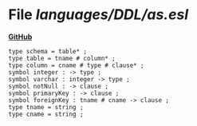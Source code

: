 # File _languages/DDL/as.esl_
**[GitHub](https://github.com/softlang/yas/blob/master/languages/DDL/as.esl)**
```
type schema = table* ;
type table = tname # column* ;
type column = cname # type # clause* ;
symbol integer : -> type ;
symbol varchar : integer -> type ;
symbol notNull : -> clause ;
symbol primaryKey : -> clause ;
symbol foreignKey : tname # cname -> clause ;
type tname = string ;
type cname = string ;
```
